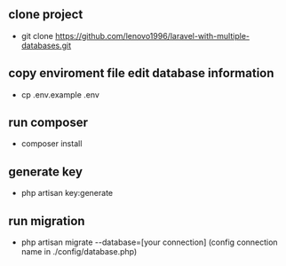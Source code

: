 ## clone project
- git clone https://github.com/lenovo1996/laravel-with-multiple-databases.git
## copy enviroment file edit database information
- cp .env.example .env
## run composer
- composer install
## generate key
- php artisan key:generate
## run migration
- php artisan migrate --database=[your connection]
(config connection name in ./config/database.php)
